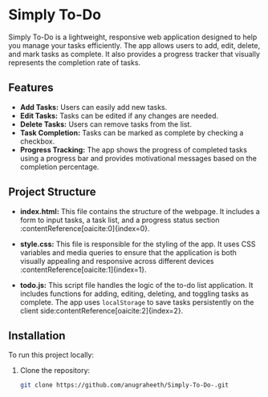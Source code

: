 # Simply To-Do

Simply To-Do is a lightweight, responsive web application designed to help you manage your tasks efficiently. The app allows users to add, edit, delete, and mark tasks as complete. It also provides a progress tracker that visually represents the completion rate of tasks.

## Features

- **Add Tasks:** Users can easily add new tasks.
- **Edit Tasks:** Tasks can be edited if any changes are needed.
- **Delete Tasks:** Users can remove tasks from the list.
- **Task Completion:** Tasks can be marked as complete by checking a checkbox.
- **Progress Tracking:** The app shows the progress of completed tasks using a progress bar and provides motivational messages based on the completion percentage.

## Project Structure

- **index.html:** This file contains the structure of the webpage. It includes a form to input tasks, a task list, and a progress status section&#8203;:contentReference[oaicite:0]{index=0}.
  
- **style.css:** This file is responsible for the styling of the app. It uses CSS variables and media queries to ensure that the application is both visually appealing and responsive across different devices&#8203;:contentReference[oaicite:1]{index=1}.
  
- **todo.js:** This script file handles the logic of the to-do list application. It includes functions for adding, editing, deleting, and toggling tasks as complete. The app uses `localStorage` to save tasks persistently on the client side&#8203;:contentReference[oaicite:2]{index=2}.

## Installation

To run this project locally:

1. Clone the repository:
   ```bash
   git clone https://github.com/anugraheeth/Simply-To-Do-.git
